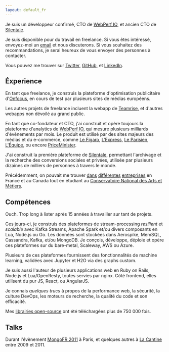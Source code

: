 ```yaml
---
layout: default_fr
---
```


Je suis un développeur confirmé, <span title="et Président">CTO</span> de [WebPerf IO](http://webperf.io/), et ancien CTO de [Silentale](http://silentale.com).

Je suis disponible pour du travail en freelance. Si vous êtes intéressé, envoyez-moi un <a href="mailto:nicolas.fouche@gmail.com">email</a> et nous discuterons. Si vous souhaitez des recommandations, je serai heureux de vous envoyer des personnes à contacter.

Vous pouvez me trouver sur [Twitter](http://twitter.com/nicolas_), [GitHub](http://github.com/nfo), et [LinkedIn](http://www.linkedin.com/in/nicolasfouche).

## Éxperience

En tant que freelance, je construis la plateforme d'optimisation publicitaire d'[Onfocus](http://onfocus.io/), en cours de test par plusieurs sites de médias européens.

Les autres projets de freelance incluent la webapp de [Teamrise](https://teamrise.io/), et d'autres webapps non dévoilé au grand public.

En tant que co-fondateur et CTO, j'ai construit et opère toujours la plateforme d'analytics de [WebPerf IO](http://webperf.io/), qui mesure plusieurs milliards d'évènements par mois. Le produit est utilisé par des sites majeurs des médias et du e-commerce, comme [Le Figaro](http://www.lefigaro.fr), [L'Express](http://www.lexpress.fr), [Le Parisien](http://www.leparisien.fr), [L'Équipe](http://www.lequipe.fr/), ou encore [PriceMinister](http://priceminister.com).

J'ai construit la première plateforme de [Silentale](http://silentale.com), permettant l'archivage et la recherche des conversions sociales et privées, utilisée par plusieurs dizaines de milliers de personnes à travers le monde.

Précédemment, on pouvait me trouver [dans](http://atos.net) [différentes](http://www.opentext.com/) [entreprises](http://www.michelin.com/) en France et au Canada tout en étudiant au [Conservatoire National des Arts et Métiers](http://the.cnam.eu/).

## Compétences

Ouch. Trop long à lister après 15 années à travailler sur tant de projets.

Ces jours-ci, je construis des plateformes de stream-processing *resilient* et *scalable* avec Kafka Streams, Apache Spark et/ou divers composants en Lua, Node.js ou Go. Les données sont stockées dans Aerospike, MemSQL, Cassandra, Kafka, et/ou MongoDB. Je conçois, développe, déploie et opère ces plateformes sur du bare-metal, Scaleway, AWS ou Azure.

Plusieurs de ces plateformes fournissent des fonctionnalités de machine learning, validées avec Jupyter et H2O via des graphs custom.

Je suis aussi l'auteur de plusieurs applications web en Ruby on Rails, Node.js et Lua/OpenResty, toutes servies par nginx. Côté frontend, elles utilisent du pur JS, React, ou AngularJS.

Je connais *quelques trucs* à propos de la performance web, la sécurité, la culture DevOps, les moteurs de recherche, la qualité du code et son efficacité.

Mes [librairies open-source]((https://rubygems.org/profiles/nfo)) ont été téléchargées plus de 750 000 fois.

## Talks

Durant l'évènement [MongoFR 2011](http://www.slideshare.net/nfo/mongo-a-la-resque) à Paris, et quelques autres à [La Cantine](https://paris.numa.co/) entre 2009 et 2011.
